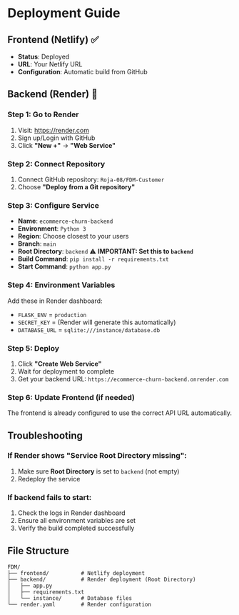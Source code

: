 # Deployment Guide

## Frontend (Netlify) ✅
- **Status**: Deployed
- **URL**: Your Netlify URL
- **Configuration**: Automatic build from GitHub

## Backend (Render) 🚀

### Step 1: Go to Render
1. Visit: https://render.com
2. Sign up/Login with GitHub
3. Click **"New +"** → **"Web Service"**

### Step 2: Connect Repository
1. Connect GitHub repository: `Roja-08/FDM-Customer`
2. Choose **"Deploy from a Git repository"**

### Step 3: Configure Service
- **Name**: `ecommerce-churn-backend`
- **Environment**: `Python 3`
- **Region**: Choose closest to your users
- **Branch**: `main`
- **Root Directory**: `backend` ⚠️ **IMPORTANT: Set this to `backend`**
- **Build Command**: `pip install -r requirements.txt`
- **Start Command**: `python app.py`

### Step 4: Environment Variables
Add these in Render dashboard:
- `FLASK_ENV` = `production`
- `SECRET_KEY` = (Render will generate this automatically)
- `DATABASE_URL` = `sqlite:///instance/database.db`

### Step 5: Deploy
1. Click **"Create Web Service"**
2. Wait for deployment to complete
3. Get your backend URL: `https://ecommerce-churn-backend.onrender.com`

### Step 6: Update Frontend (if needed)
The frontend is already configured to use the correct API URL automatically.

## Troubleshooting

### If Render shows "Service Root Directory missing":
1. Make sure **Root Directory** is set to `backend` (not empty)
2. Redeploy the service

### If backend fails to start:
1. Check the logs in Render dashboard
2. Ensure all environment variables are set
3. Verify the build completed successfully

## File Structure
```
FDM/
├── frontend/          # Netlify deployment
├── backend/           # Render deployment (Root Directory)
│   ├── app.py
│   ├── requirements.txt
│   └── instance/      # Database files
└── render.yaml        # Render configuration
```
